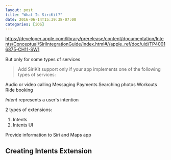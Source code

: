 ```yaml
---
layout: post
title: "What Is SiriKit?"
date: 2016-06-14T15:39:38-07:00
categories: [iOS]
---
```


https://developer.apple.com/library/prerelease/content/documentation/Intents/Conceptual/SiriIntegrationGuide/index.html#//apple_ref/doc/uid/TP40016875-CH11-SW1

But only for some types of services

> Add SiriKit support only if your app implements one of the following types of services:

Audio or video calling
Messaging
Payments
Searching photos
Workouts
Ride booking

_Intent_ represents a user's intention

2 types of extensions:

1. Intents
2. Intents UI

Provide information to Siri and Maps app


## Creating Intents Extension


